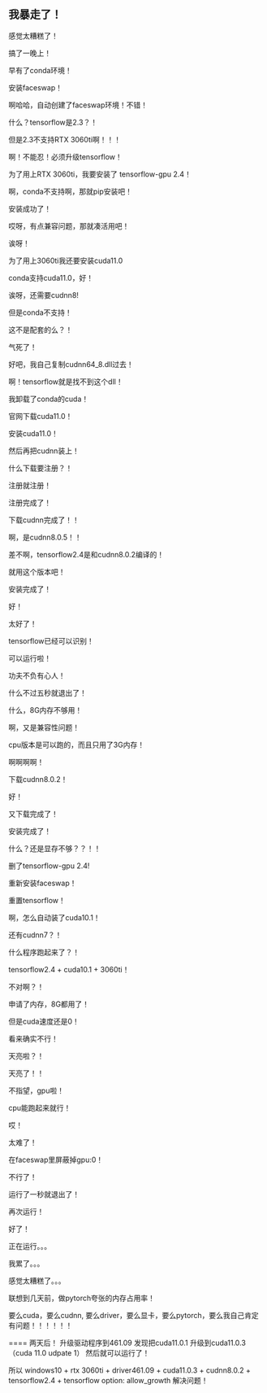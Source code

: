 ## 我暴走了！

感觉太糟糕了！

搞了一晚上！

早有了conda环境！

安装faceswap！

啊哈哈，自动创建了faceswap环境！不错！

什么？tensorflow是2.3？！

但是2.3不支持RTX 3060ti啊！！！

啊！不能忍！必须升级tensorflow！

为了用上RTX 3060ti，我要安装了 tensorflow-gpu 2.4！

啊，conda不支持啊，那就pip安装吧！

安装成功了！

哎呀，有点兼容问题，那就凑活用吧！

诶呀！

为了用上3060ti我还要安装cuda11.0

conda支持cuda11.0，好！

诶呀，还需要cudnn8!

但是conda不支持！

这不是配套的么？！

气死了！

好吧，我自己复制cudnn64_8.dll过去！

啊！tensorflow就是找不到这个dll！

我卸载了conda的cuda！

官网下载cuda11.0！

安装cuda11.0！

然后再把cudnn装上！

什么下载要注册？！

注册就注册！

注册完成了！

下载cudnn完成了！！

啊，是cudnn8.0.5！！

差不啊，tensorflow2.4是和cudnn8.0.2编译的！

就用这个版本吧！

安装完成了！

好！

太好了！

tensorflow已经可以识别！

可以运行啦！

功夫不负有心人！

什么不过五秒就退出了！

什么，8G内存不够用！

啊，又是兼容性问题！

cpu版本是可以跑的，而且只用了3G内存！

啊啊啊啊！

下载cudnn8.0.2！

好！

又下载完成了！

安装完成了！

什么？还是显存不够？？！！

删了tensorflow-gpu 2.4!

重新安装faceswap！

重置tensorflow！

啊，怎么自动装了cuda10.1！

还有cudnn7？！

什么程序跑起来了？！

tensorflow2.4 + cuda10.1 + 3060ti！

不对啊？！

申请了内存，8G都用了！

但是cuda速度还是0！

看来确实不行！



天亮啦？！

天亮了！！

不指望，gpu啦！

cpu能跑起来就行！

哎！

太难了！

在faceswap里屏蔽掉gpu:0！

不行了！

运行了一秒就退出了！

再次运行！

好了！

正在运行。。。

我累了。。。

感觉太糟糕了。。。


联想到几天前，做pytorch夸张的内存占用率！

要么cuda，要么cudnn, 要么driver，要么显卡，要么pytorch，要么我自己肯定有问题！！！！！！



====
两天后！
升级驱动程序到461.09
发现把cuda11.0.1 升级到cuda11.0.3（cuda 11.0 udpate 1）
然后就可以运行了！

所以
windows10 + rtx 3060ti + driver461.09 + cuda11.0.3 + cudnn8.0.2 + tensorflow2.4 + tensorflow option: allow_growth
解决问题！



